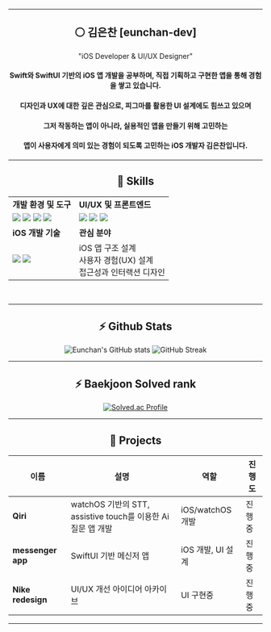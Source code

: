 <meta name="viewport" content="width=device-width, initial-scale=1.0, minimum-scale=1.0">
<div align="center">

---

## ⚪ 김은찬 [eunchan-dev]

"iOS Developer & UI/UX Designer"
#### Swift와 SwiftUI 기반의 iOS 앱 개발을 공부하며, 직접 기획하고 구현한 앱을 통해 경험을 쌓고 있습니다.  
#### 디자인과 UX에 대한 깊은 관심으로, 피그마를 활용한 UI 설계에도 힘쓰고 있으며  
#### 그저 작동하는 앱이 아니라, 실용적인 앱을 만들기 위해 고민하는
#### 앱이 사용자에게 의미 있는 경험이 되도록 고민하는 iOS 개발자 김은찬입니다.

---

## 🧠 Skills

<table>
  <tr>
    <td><strong>개발 환경 및 도구</strong></td>
    <td><strong>UI/UX 및 프론트엔드</strong></td>
  </tr>
  <tr>
    <td>
      <img src="https://skillicons.dev/icons?i=swift" />
      <img src="https://skillicons.dev/icons?i=github" />
      <img src="https://skillicons.dev/icons?i=git" />
      <img src="https://skillicons.dev/icons?i=vscode" />
    </td>
    <td>
      <img src="https://skillicons.dev/icons?i=figma" />
      <img src="https://skillicons.dev/icons?i=js" />
      <img src="https://skillicons.dev/icons?i=react" />
    </td>
  </tr>
  <tr>
    <td><strong>iOS 개발 기술</strong></td>
    <td><strong>관심 분야</strong></td>
  </tr>
  <tr>
    <td>
      <img src="https://skillicons.dev/icons?i=swift" />
      <img src="https://skillicons.dev/icons?i=firebase" />
    </td>
    <td>
      iOS 앱 구조 설계<br/>
      사용자 경험(UX) 설계<br/>
      접근성과 인터랙션 디자인<br/>
    </td>
  </tr>
</table>

<br/>

---

## ⚡ Github Stats

![Eunchan's GitHub stats](https://github-readme-stats.vercel.app/api?username=kec08&theme=highcontrast&show_icons=true&count_private=true&hide_border=true)
![GitHub Streak](https://streak-stats.demolab.com?user=kec08&theme=highcontrast&hide_border=true)


---

## ⚡ Baekjoon Solved rank

[![Solved.ac Profile](http://mazassumnida.wtf/api/v2/generate_badge?boj=kec4489)](https://solved.ac/kec4489/)

---

## 📗 Projects

| 이름 | 설명 | 역할 | 진행도 |
|------|------|------|------|
| **Qiri** | watchOS 기반의 STT, assistive touch를 이용한 Ai 질문 앱 개발 | iOS/watchOS 개발 | 진행중 |
| **messenger app** | SwiftUI 기반 메신저 앱 | iOS 개발, UI 설계 | 진행중 |
| **Nike redesign** | UI/UX 개선 아이디어 아카이브 | UI 구현중 | 진행중 |

---

</div>
